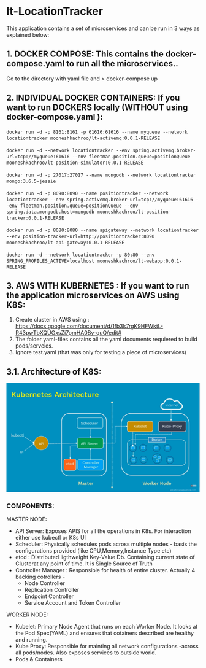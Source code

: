 # lt-LocationTracker
This application contains a set of microservices and can be run in 3 ways as explained below:

## 1. DOCKER COMPOSE: This contains the docker-compose.yaml to run all the microservices..
Go to the directory with yaml file and  > docker-compose up

## 2. INDIVIDUAL DOCKER CONTAINERS: If you want to run DOCKERS locally (WITHOUT using docker-compose.yaml ):

```
docker run -d -p 8161:8161 -p 61616:61616 --name myqueue --network locationtracker mooneshkachroo/lt-activemq:0.0.1-RELEASE

docker run -d --network locationtracker --env spring.activemq.broker-url=tcp://myqueue:61616 --env fleetman.position.queue=positionQueue mooneshkachroo/lt-position-simulator:0.0.1-RELEASE

docker run -d -p 27017:27017 --name mongodb --network locationtracker mongo:3.6.5-jessie

docker run -d -p 8090:8090 --name positiontracker --network locationtracker --env spring.activemq.broker-url=tcp://myqueue:61616 --env fleetman.position.queue=positionQueue --env spring.data.mongodb.host=mongodb mooneshkachroo/lt-position-tracker:0.0.1-RELEASE

docker run -d -p 8080:8080 --name apigateway --network locationtracker --env position-tracker-url=http://positiontracker:8090 mooneshkachroo/lt-api-gateway:0.0.1-RELEASE

docker run -d --network locationtracker -p 80:80 --env SPRING_PROFILES_ACTIVE=localhost mooneshkachroo/lt-webapp:0.0.1-RELEASE
```
## 3. AWS WITH KUBERNETES : If you want to run the application microservices on AWS using K8S:

1. Create cluster in AWS using : https://docs.google.com/document/d/1fb3k7rgK9HFWktL-R43pwTbXQUGxsZi7pmHA0By-quQ/edit#
2. The folder yaml-files contains all the yaml documents requiered to build pods/servcies.
3. Ignore test.yaml (that was only for testing a piece of microservices)

## 3.1. Architecture of K8S:
![ARCHITECTURE](k8s_Architecture.png)
 
 ### COMPONENTS:
 
 MASTER NODE: 
 - API Server: Exposes APIS for all the operations in K8s. For interaction either use kubectl or K8s UI 
 - Scheduler: Physically schedules pods across multiple nodes - basis the configurations provided (like CPU,Memory,Instance Type etc)
 - etcd : Distributed ligthweight Key-Value Db. Containing current state of Clusterat any point of time. It is Single Source of Truth
 - Controller Manager : Responsible for health of entire cluster. Actually 4 backing cotrollers -
   - Node Controller
   - Replication Controller
   - Endpoint Controller
   - Service Account and Token Controller
 
 WORKER NODE: 
 - Kubelet: Primary Node Agent that runs on each Worker Node. It looks at the Pod Spec(YAML) and ensures that cotainers described are healthy and running.  
 - Kube Proxy: Responsible for mainting all network configurations -across all pods/nodes. Also exposes services to outside world.  
 - Pods  & Containers

 


